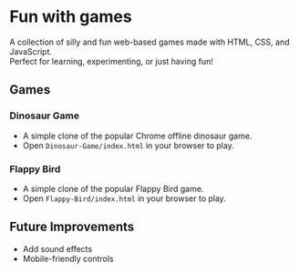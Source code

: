 # Fun with games

A collection of silly and fun web-based games made with HTML, CSS, and JavaScript.  
Perfect for learning, experimenting, or just having fun!

## Games

### Dinosaur Game
- A simple clone of the popular Chrome offline dinosaur game.
- Open `Dinosaur-Game/index.html` in your browser to play.

### Flappy Bird
- A simple clone of the popular Flappy Bird game.
- Open `Flappy-Bird/index.html` in your browser to play.

## Future Improvements
- Add sound effects
- Mobile-friendly controls
